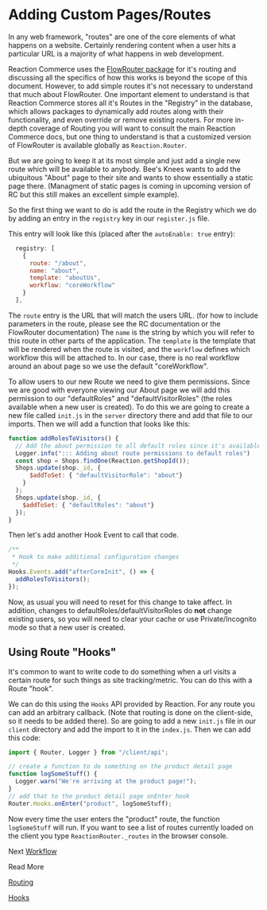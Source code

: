 # Adding Custom Pages/Routes

In any web framework, "routes" are one of the core elements of what happens on a website. Certainly rendering content
when a user hits a particular URL is a majority of what happens in web development.

Reaction Commerce uses the [FlowRouter package](https://github.com/kadirahq/flow-router) for it's routing and discussing all the specifics of how this works is beyond the scope of this document. However, to add simple routes it's not necessary to understand that much about FlowRouter. One important element to understand is that Reaction Commerce stores all it's Routes in the "Registry" in the database, which allows packages to dynamically add routes along with their functionality, and even override or remove existing routers. For more in-depth coverage of Routing you will want to consult the main Reaction Commerce docs, but one thing to understand is that a customized version of FlowRouter is available globally as `Reaction.Router`.

But we are going to keep it at its most simple and just add a single new route which will be available to anybody. Bee's
Knees wants to add the ubiquitous "About" page to their site and wants to show essentially a static page there.
(Managment of static pages is coming in upcoming version of RC but this still makes an excellent simple example).

So the first thing we want to do is add the route in the Registry which we do by adding an entry in the `registry` key in
our `register.js` file.

This entry will look like this (placed after the `autoEnable: true` entry):

```js
  registry: [
    {
      route: "/about",
      name: "about",
      template: "aboutUs",
      workflow: "coreWorkflow"
    }
  ],
```

The `route` entry is the URL that will match the users URL. (for how to include parameters in the route, please see the RC documentation or the FlowRouter documentation)
The `name` is the string by which you will refer to this route in other parts of the application. The `template` is the
template that will be rendered when the route is visited, and the `workflow` defines which workflow this will be attached to.
In our case, there is no real workflow around an about page so we use the default "coreWorkflow".

To allow users to our new Route we need to give them permissions. Since we are good with everyone viewing our About page  we will add this permission to our "defaultRoles" and "defaultVisitorRoles" (the roles available when a new user is created).
To do this we are going to create a new file called `init.js` in the `server` directory there and add that file to our imports. Then we
will add a function that looks like this:

```js
function addRolesToVisitors() {
  // Add the about permission to all default roles since it's available to all
  Logger.info("::: Adding about route permissions to default roles")
  const shop = Shops.findOne(Reaction.getShopId());
  Shops.update(shop._id, {
      $addToSet: { "defaultVisitorRole": "about"}
    }
  );
  Shops.update(shop._id, {
    $addToSet: { "defaultRoles": "about"}
  });
}
```

Then let's add another Hook Event to call that code.

```js
/**
 * Hook to make additional configuration changes
 */
Hooks.Events.add("afterCoreInit", () => {
  addRolesToVisitors();
});
```

Now, as usual you will need to reset for this change to take affect. In addition, changes to defaultRoles/defaultVisitorRoles
do **not** change existing users, so you will need to clear your cache or use Private/Incognito mode so that a new user is created.

## Using Route "Hooks"

It's common to want to write code to do something when a url visits a certain route for such things as site tracking/metric.
You can do this with a Route "hook".

We can do this using the `Hooks` API provided by Reaction. For any route you can add an arbitrary callback. (Note that
routing is done on the client-side, so it needs to be added there). So are going to add a new `init.js` file in our `client`
directory and add the import to it in the `index.js`. Then we can add this code:

```js
import { Router, Logger } from "/client/api";

// create a function to do something on the product detail page
function logSomeStuff() {
  Logger.warn("We're arriving at the product page!");
}
// add that to the product detail page onEnter hook
Router.Hooks.onEnter("product", logSomeStuff);
```

Now every time the user enters the "product" route, the function `logSomeStuff` will run. If you want to see a list
of routes currently loaded on the client you type `ReactionRouter._routes` in the browser console.

Next [Workflow](/developer/tutorial/plugin-workflow-7)

Read More

[Routing](/developer/architecture/routing)

[Hooks](/developer/core/hooks)
